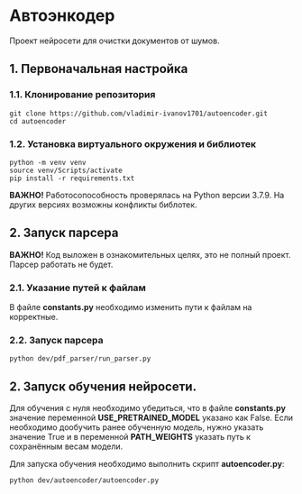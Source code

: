 # Автоэнкодер

Проект нейросети для очистки документов от шумов.

## 1. Первоначальная настройка

### 1.1. Клонирование репозитория
```
git clone https://github.com/vladimir-ivanov1701/autoencoder.git
cd autoencoder
```

### 1.2. Установка виртуального окружения и библиотек
```
python -m venv venv
source venv/Scripts/activate
pip install -r requirements.txt
```

**ВАЖНО!** Работосопособность проверялась на Python версии 3.7.9. На других версиях возможны конфликты библотек.

## 2. Запуск парсера
**ВАЖНО!** Код выложен в ознакомительных целях, это не полный проект. Парсер работать не будет.

### 2.1. Указание путей к файлам
В файле **constants.py** необходимо изменить пути к файлам на корректные.

### 2.2. Запуск парсера
```
python dev/pdf_parser/run_parser.py
```

## 2. Запуск обучения нейросети.

Для обучения с нуля необходимо убедиться, что в файле **constants.py** значение переменной **USE_PRETRAINED_MODEL** указано как False. Если необходимо дообучить ранее обученную модель, нужно указать значение True и в переменной **PATH_WEIGHTS** указать путь к сохранённым весам модели.

Для запуска обучения необходимо выполнить скрипт **autoencoder.py**:
```
python dev/autoencoder/autoencoder.py
```
